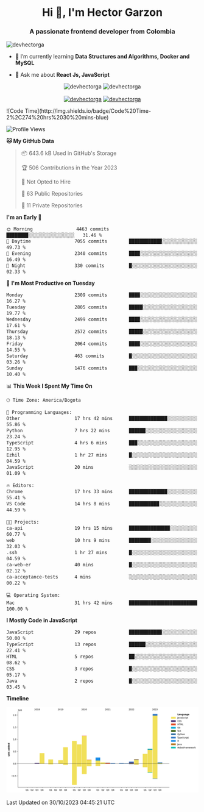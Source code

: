 <h1 align="center">Hi 👋, I'm Hector Garzon</h1>
<h3 align="center">A passionate frontend developer from Colombia</h3>

<p align="left"> <img src="https://komarev.com/ghpvc/?username=devhectorga" alt="devhectorga" /> </p>

- 🌱 I’m currently learning **Data Structures and Algorithms, Docker and MySQL**

- 💬 Ask me about **React Js, JavaScript**

<p align="center"> <img src="https://github-readme-stats.vercel.app/api?username=devhectorga&count_private=true&show_icons=true" alt="devhectorga" /> <img src="https://github-readme-stats.vercel.app/api/top-langs/?username=devhectorga&layout=compact" alt="devhectorga" /></p>

<p align="center">
<a href="https://twitter.com/devhectorga" target="blank"><img align="center" src="https://cdn.jsdelivr.net/npm/simple-icons@3.0.1/icons/twitter.svg" alt="devhectorga" height="20" width="20" /></a>
<a href="https://linkedin.com/in/devhectorga" target="blank"><img align="center" src="https://cdn.jsdelivr.net/npm/simple-icons@3.0.1/icons/linkedin.svg" alt="devhectorga" height="20" width="20" /></a>
</p>
<!--START_SECTION:waka-->
![Code Time](http://img.shields.io/badge/Code%20Time-2%2C274%20hrs%2030%20mins-blue)

![Profile Views](http://img.shields.io/badge/Profile%20Views-0-blue)

**🐱 My GitHub Data** 

> 📦 643.6 kB Used in GitHub's Storage 
 > 
> 🏆 506 Contributions in the Year 2023
 > 
> 🚫 Not Opted to Hire
 > 
> 📜 63 Public Repositories 
 > 
> 🔑 11 Private Repositories 
 > 
**I'm an Early 🐤** 

```text
🌞 Morning                4463 commits        ████████░░░░░░░░░░░░░░░░░   31.46 % 
🌆 Daytime                7055 commits        ████████████░░░░░░░░░░░░░   49.73 % 
🌃 Evening                2340 commits        ████░░░░░░░░░░░░░░░░░░░░░   16.49 % 
🌙 Night                  330 commits         █░░░░░░░░░░░░░░░░░░░░░░░░   02.33 % 
```
📅 **I'm Most Productive on Tuesday** 

```text
Monday                   2309 commits        ████░░░░░░░░░░░░░░░░░░░░░   16.27 % 
Tuesday                  2805 commits        █████░░░░░░░░░░░░░░░░░░░░   19.77 % 
Wednesday                2499 commits        ████░░░░░░░░░░░░░░░░░░░░░   17.61 % 
Thursday                 2572 commits        █████░░░░░░░░░░░░░░░░░░░░   18.13 % 
Friday                   2064 commits        ████░░░░░░░░░░░░░░░░░░░░░   14.55 % 
Saturday                 463 commits         █░░░░░░░░░░░░░░░░░░░░░░░░   03.26 % 
Sunday                   1476 commits        ███░░░░░░░░░░░░░░░░░░░░░░   10.40 % 
```


📊 **This Week I Spent My Time On** 

```text
🕑︎ Time Zone: America/Bogota

💬 Programming Languages: 
Other                    17 hrs 42 mins      ██████████████░░░░░░░░░░░   55.86 % 
Python                   7 hrs 22 mins       ██████░░░░░░░░░░░░░░░░░░░   23.24 % 
TypeScript               4 hrs 6 mins        ███░░░░░░░░░░░░░░░░░░░░░░   12.95 % 
Ezhil                    1 hr 27 mins        █░░░░░░░░░░░░░░░░░░░░░░░░   04.59 % 
JavaScript               20 mins             ░░░░░░░░░░░░░░░░░░░░░░░░░   01.09 % 

🔥 Editors: 
Chrome                   17 hrs 33 mins      ██████████████░░░░░░░░░░░   55.41 % 
VS Code                  14 hrs 8 mins       ███████████░░░░░░░░░░░░░░   44.59 % 

🐱‍💻 Projects: 
ca-api                   19 hrs 15 mins      ███████████████░░░░░░░░░░   60.77 % 
web                      10 hrs 9 mins       ████████░░░░░░░░░░░░░░░░░   32.03 % 
.ssh                     1 hr 27 mins        █░░░░░░░░░░░░░░░░░░░░░░░░   04.59 % 
ca-web-er                40 mins             █░░░░░░░░░░░░░░░░░░░░░░░░   02.12 % 
ca-acceptance-tests      4 mins              ░░░░░░░░░░░░░░░░░░░░░░░░░   00.22 % 

💻 Operating System: 
Mac                      31 hrs 42 mins      █████████████████████████   100.00 % 
```

**I Mostly Code in JavaScript** 

```text
JavaScript               29 repos            ████████████░░░░░░░░░░░░░   50.00 % 
TypeScript               13 repos            ██████░░░░░░░░░░░░░░░░░░░   22.41 % 
HTML                     5 repos             ██░░░░░░░░░░░░░░░░░░░░░░░   08.62 % 
CSS                      3 repos             █░░░░░░░░░░░░░░░░░░░░░░░░   05.17 % 
Java                     2 repos             █░░░░░░░░░░░░░░░░░░░░░░░░   03.45 % 
```



**Timeline**

![Lines of Code chart](https://raw.githubusercontent.com/devHectorGa/devHectorGa/master/assets/bar_graph.png)


 Last Updated on 30/10/2023 04:45:21 UTC
<!--END_SECTION:waka-->
